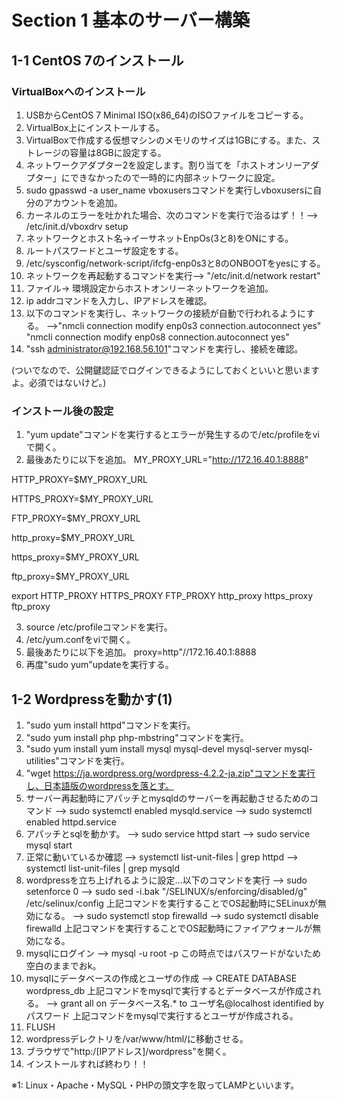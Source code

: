 # Section 1 基本のサーバー構築

## 1-1 CentOS 7のインストール

### VirtualBoxへのインストール

1. USBからCentOS 7 Minimal ISO(x86_64)のISOファイルをコピーする。
2. VirtualBox上にインストールする。
3. VirtualBoxで作成する仮想マシンのメモリのサイズは1GBにする。また、ストレージの容量は8GBに設定する。
4. ネットワークアダプター2を設定します。割り当てを「ホストオンリーアダプター」にできなかったので一時的に内部ネットワークに設定。
5. sudo gpasswd -a user_name vboxusersコマンドを実行しvboxusersに自分のアカウントを追加。
6. カーネルのエラーを吐かれた場合、次のコマンドを実行で治るはず！！--> /etc/init.d/vboxdrv setup
7. ネットワークとホスト名→イーサネットEnpOs(3と8)をONにする。
8. ルートパスワードとユーザ設定をする。
9. /etc/sysconfig/network-script/ifcfg-enp0s3と8のONBOOTをyesにする。
10. ネットワークを再起動するコマンドを実行--> "/etc/init.d/network restart"
11. ファイル→ 環境設定からホストオンリーネットワークを追加。
12. ip addrコマンドを入力し、IPアドレスを確認。
13. 以下のコマンドを実行し、ネットワークの接続が自動で行われるようにする。
  -->"nmcli connection modify enp0s3 connection.autoconnect yes"
     "nmcli connection modify enp0s8 connection.autoconnect yes"
14. "ssh administrator@192.168.56.101"コマンドを実行し、接続を確認。

(ついでなので、公開鍵認証でログインできるようにしておくといいと思いますよ。必須ではないけど。)

### インストール後の設定

1. "yum update"コマンドを実行するとエラーが発生するので/etc/profileをviで開く。
2. 最後あたりに以下を追加。
  MY_PROXY_URL="http://172.16.40.1:8888"

  HTTP_PROXY=$MY_PROXY_URL

  HTTPS_PROXY=$MY_PROXY_URL

  FTP_PROXY=$MY_PROXY_URL

  http_proxy=$MY_PROXY_URL

  https_proxy=$MY_PROXY_URL

  ftp_proxy=$MY_PROXY_URL

  export HTTP_PROXY HTTPS_PROXY FTP_PROXY http_proxy https_proxy ftp_proxy

3. source /etc/profileコマンドを実行。
4. /etc/yum.confをviで開く。
5. 最後あたりに以下を追加。
  proxy=http"//172.16.40.1:8888
6. 再度"sudo yum"updateを実行する。

## 1-2 Wordpressを動かす(1)

1. "sudo yum install httpd"コマンドを実行。
2. "sudo yum install php php-mbstring"コマンドを実行。
3. "sudo yum install yum install mysql mysql-devel mysql-server mysql-utilities"コマンドを実行。
4. "wget https://ja.wordpress.org/wordpress-4.2.2-ja.zip"コマンドを実行し、日本語版のwordpressを落とす。
5. サーバー再起動時にアパッチとmysqldのサーバーを再起動させるためのコマンド
  --> sudo systemctl enabled mysqld.service
  --> sudo systemctl enabled httpd.service
6. アパッチとsqlを動かす。
  --> sudo service httpd start
  --> sudo service mysql start
7. 正常に動いているか確認
  --> systemctl list-unit-files | grep httpd
  --> systemctl list-unit-files | grep mysqld
8. wordpressを立ち上げれるように設定...以下のコマンドを実行
  --> sudo setenforce 0
  --> sudo sed -i.bak "/SELINUX/s/enforcing/disabled/g" /etc/selinux/config
上記コマンドを実行することでOS起動時にSELinuxが無効になる。
  --> sudo systemctl stop firewalld
  --> sudo systemctl disable firewalld
上記コマンドを実行することでOS起動時にファイアウォールが無効になる。
9. mysqlにログイン
  --> mysql -u root -p
この時点ではパスワードがないため空白のままでおk。
10. mysqlにデータベースの作成とユーザの作成
  --> CREATE DATABASE wordpress_db
上記コマンドをmysqlで実行するとデータベースが作成される。
  --> grant all on データベース名.\* to ユーザ名@localhost identified by パスワード
上記コマンドをmysqlで実行するとユーザが作成される。
11. FLUSH
12. wordpressデレクトリを/var/www/html/に移動させる。
13. ブラウザで"http:/[IPアドレス]/wordpress"を開く。
14. インストールすれば終わり！！

<a name="LAMP">※1</a>: Linux・Apache・MySQL・PHPの頭文字を取ってLAMPといいます。
